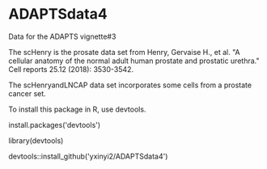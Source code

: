 # ADAPTSdata4

Data for the ADAPTS vignette#3

The scHenry is the prosate data set from Henry, Gervaise H., et al. "A cellular anatomy of the normal adult human prostate and prostatic urethra." Cell reports 25.12 (2018): 3530-3542.

The scHenryandLNCAP data set incorporates some cells from a prostate cancer set. 

To install this package in R, use devtools.

install.packages('devtools')

library(devtools)

devtools::install_github('yxinyi2/ADAPTSdata4')
